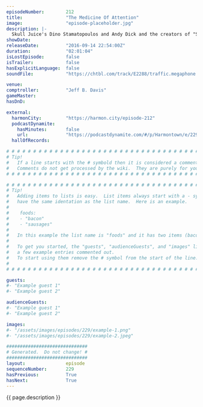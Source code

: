 ```yaml
---
episodeNumber:        212
title:                "The Medicine Of Attention"
image:                "episode-placeholder.jpg"
description: |-
  Skull Juice's Dino Stamatopoulos and Andy Dick and the creators of "Stranger Things" The Duffer Brothers all in one episode. Watch the video at harmontown.com/live
showDate:             
releaseDate:          "2016-09-14 22:54:00Z"
duration:             "02:01:04"
isLostEpisode:        false
isTrailer:            false
hasExplicitLanguage:  false
soundFile:            "https://chtbl.com/track/E2288/traffic.megaphone.fm/STA5045132074.mp3?updated=1559762320"

venue:                
comptroller:          "Jeff B. Davis"
gameMaster:           
hasDnD:               

external:
  harmonCity:         "https://harmon.city/episode-212"
  podcastDynamite:
    hasMinutes:       false
    url:              "https://podcastdynamite.com/#/p/Harmontown/e/229/212"
  hallOfRecords:      

# # # # # # # # # # # # # # # # # # # # # # # # # # # # # # # # # # # # # # # # # # # # #
# Tip!
#   If a line starts with the # symbold then it is considered a comment.
#   Comments do not get processed by the wiki.  They are purely for your information.
# # # # # # # # # # # # # # # # # # # # # # # # # # # # # # # # # # # # # # # # # # # # #

# # # # # # # # # # # # # # # # # # # # # # # # # # # # # # # # # # # # # # # # # # # # #
# Tip!
#   Adding items to lists is easy.  List items always start with a - symbol and have
#   have the same identation as the list name.  Here is an example.
#
#    foods:
#    - "bacon"
#    - "sausages"
#
#   In this example the list name is "foods" and it has two items (bacon, and sausages).
#
#   To get you started, the "guests", "audienceGuests", and "images" lists below have
#   a few example entries commented out.
#   To start using them remove the # symbol from the start of the line.
#
# # # # # # # # # # # # # # # # # # # # # # # # # # # # # # # # # # # # # # # # # # # # #

guests:
#- "Example guest 1"
#- "Example guest 2"

audienceGuests:
#- "Example guest 1"
#- "Example guest 2"

images:
#- "/assets/images/episodes/229/example-1.png"
#- "/assets/images/episodes/229/example-2.jpeg"

##############################
# Generated.  Do not change! #
##############################
layout:               episode
sequenceNumber:       229
hasPrevious:          True
hasNext:              True
---
```


<!-- The episode description will be rendered here -->
{{ page.description }}

<!-- Add your content BELOW here -->
<!-- vvvvvvvvvvvvvvvvvvvvvvvvvvv -->




<!-- ^^^^^^^^^^^^^^^^^^^^^^^^^^^ -->
<!-- Add your content ABOVE here -->

<!-- The episode gallery will be rendered here -->